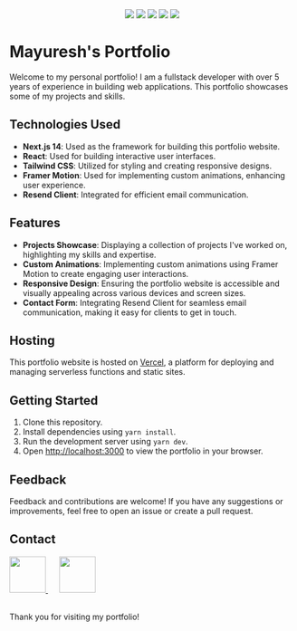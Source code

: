 <div align="center">
  <img src="https://img.shields.io/badge/React-20232A?style=for-the-badge&logo=react&logoColor=61DAFB"/>
  <img src="https://img.shields.io/badge/TypeScript-007ACC?style=for-the-badge&logo=typescript&logoColor=white"/>
  <img src="https://img.shields.io/badge/Vercel-000000?style=for-the-badge&logo=vercel&logoColor=white"/>
  <img src="https://img.shields.io/badge/Tailwind_CSS-38B2AC?style=for-the-badge&logo=tailwind-css&logoColor=white"/>
  <img src="https://img.shields.io/badge/Framer-black?style=for-the-badge&logo=framer&logoColor=blue"/>
</div>

# Mayuresh's Portfolio

Welcome to my personal portfolio! I am a fullstack developer with over 5 years of experience in building web applications. This portfolio showcases some of my projects and skills.

## Technologies Used

- **Next.js 14**: Used as the framework for building this portfolio website.
- **React**: Used for building interactive user interfaces.
- **Tailwind CSS**: Utilized for styling and creating responsive designs.
- **Framer Motion**: Used for implementing custom animations, enhancing user experience.
- **Resend Client**: Integrated for efficient email communication.

## Features

- **Projects Showcase**: Displaying a collection of projects I've worked on, highlighting my skills and expertise.
- **Custom Animations**: Implementing custom animations using Framer Motion to create engaging user interactions.
- **Responsive Design**: Ensuring the portfolio website is accessible and visually appealing across various devices and screen sizes.
- **Contact Form**: Integrating Resend Client for seamless email communication, making it easy for clients to get in touch.

## Hosting

This portfolio website is hosted on [Vercel](https://vercel.com/), a platform for deploying and managing serverless functions and static sites.

## Getting Started

1. Clone this repository.
2. Install dependencies using `yarn install`.
3. Run the development server using `yarn dev`.
4. Open [http://localhost:3000](http://localhost:3000) to view the portfolio in your browser.

## Feedback

Feedback and contributions are welcome! If you have any suggestions or improvements, feel free to open an issue or create a pull request.

## Contact

<div>
  <a href="https://www.linkedin.com/in/mayuresh-kakade-ba4658125/">
    <img width="64px" src="https://github.com/mayureshkakade/personal-portfolio/assets/44115669/694c5f5b-e76e-4334-a773-45bd2d62b267"/>
  </a>
  &nbsp;&nbsp;&nbsp;&nbsp;
  <a href="mailto:mckakade@gmail.com">
    <img width="64px" src="https://github.com/mayureshkakade/personal-portfolio/assets/44115669/e9f691f8-1e00-43a3-a997-4f328f2df499"/>
  </a>
</div>

</br>

Thank you for visiting my portfolio!

